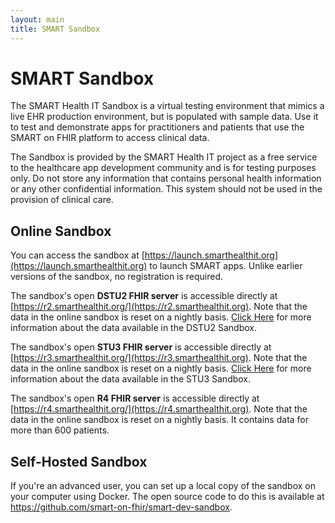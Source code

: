 ```yaml
---
layout: main
title: SMART Sandbox
---
```


# SMART Sandbox

The SMART Health IT Sandbox is a virtual testing environment that mimics a live EHR production environment, but is populated with sample data. Use it to test and demonstrate apps for practitioners and patients that use the SMART on FHIR platform to access clinical data.

The Sandbox is provided by the SMART Health IT project as a free service to the healthcare app development community and is for testing purposes only. Do not store any information that contains personal health information or any other confidential information. This system should not be used in the provision of clinical care.

## Online Sandbox

You can access the sandbox at [https://launch.smarthealthit.org](https://launch.smarthealthit.org) to launch SMART apps. Unlike earlier versions of the sandbox, no registration is required.

The sandbox's open **DSTU2 FHIR server** is accessible directly at [https://r2.smarthealthit.org/](https://r2.smarthealthit.org). Note that the data in the online sandbox is reset on a nightly basis. [Click Here](http://docs.smarthealthit.org/data/dstu2-sandbox-data) for more information about the data available in the DSTU2 Sandbox.

The sandbox's open **STU3 FHIR server** is accessible directly at [https://r3.smarthealthit.org/](https://r3.smarthealthit.org). Note that the data in the online sandbox is reset on a nightly basis. [Click Here](http://docs.smarthealthit.org/data/stu3-sandbox-data) for more information about the data available in the STU3 Sandbox.

The sandbox's open **R4 FHIR server** is accessible directly at [https://r4.smarthealthit.org/](https://r4.smarthealthit.org). Note that the data in the online sandbox is reset on a nightly basis. It contains data for more than 600 patients.

## Self-Hosted Sandbox

If you're an advanced user, you can set up a local copy of the sandbox on your computer using Docker. The open source code to do this is available at https://github.com/smart-on-fhir/smart-dev-sandbox.
